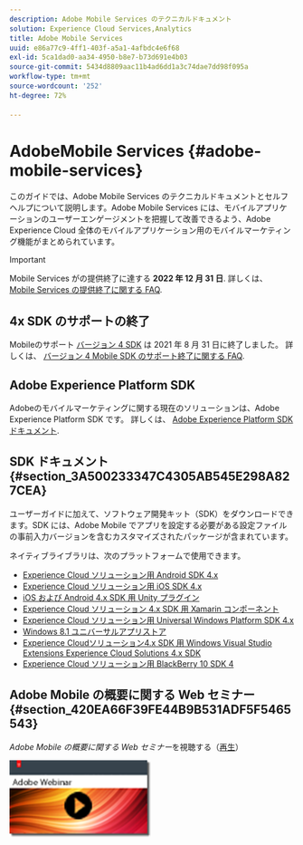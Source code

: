 ```yaml
---
description: Adobe Mobile Services のテクニカルドキュメント
solution: Experience Cloud Services,Analytics
title: Adobe Mobile Services
uuid: e86a77c9-4ff1-403f-a5a1-4afbdc4e6f68
exl-id: 5ca1dad0-aa34-4950-b8e7-b73d691e4b03
source-git-commit: 5434d8809aac11b4ad6dd1a3c74dae7dd98f095a
workflow-type: tm+mt
source-wordcount: '252'
ht-degree: 72%

---
```


# AdobeMobile Services {#adobe-mobile-services}

このガイドでは、Adobe Mobile Services のテクニカルドキュメントとセルフヘルプについて説明します。Adobe Mobile Services には、モバイルアプリケーションのユーザーエンゲージメントを把握して改善できるよう、Adobe Experience Cloud 全体のモバイルアプリケーション用のモバイルマーケティング機能がまとめられています。

>[!IMPORTANT]
>
>Mobile Services がの提供終了に達する **2022 年 12 月 31 日**. 詳しくは、 [Mobile Services の提供終了に関する FAQ](eol.md).

## 4x SDK のサポートの終了

Mobileのサポート [バージョン 4 SDK](https://github.com/Adobe-Marketing-Cloud/mobile-services) は 2021 年 8 月 31 日に終了しました。 詳しくは、 [バージョン 4 Mobile SDK のサポート終了に関する FAQ](https://aep-sdks.gitbook.io/docs/version-4-sdk-end-of-support-faq).

## Adobe Experience Platform SDK

Adobeのモバイルマーケティングに関する現在のソリューションは、Adobe Experience Platform SDK です。 詳しくは、 [Adobe Experience Platform SDK ドキュメント](https://aep-sdks.gitbook.io/docs/).

## SDK ドキュメント {#section_3A500233347C4305AB545E298A827CEA}

ユーザーガイドに加えて、ソフトウェア開発キット（SDK）をダウンロードできます。SDK には、Adobe Mobile でアプリを設定する必要がある設定ファイルの事前入力バージョンを含むカスタマイズされたパッケージが含まれています。

ネイティブライブラリは、次のプラットフォームで使用できます。

* [Experience Cloud ソリューション用 Android SDK 4.x](/help/android/overview.md)
* [Experience Cloud ソリューション用 iOS SDK 4.x](/help/ios/overview.md)
* [iOS および Android 4.x SDK 用 Unity プラグイン](/help/unity/get-started.md)
* [Experience Cloud ソリューション 4.x SDK 用 Xamarin コンポーネント](/help/xamarin/get-started.md)
* [Experience Cloud ソリューション用 Universal Windows Platform SDK 4.x](/help/universal-windows/overview.md)
* [Windows 8.1 ユニバーサルアプリストア](/help/windows-appstore/overview.md)
* [Experience Cloudソリューション4.x SDK 用 Windows Visual Studio Extensions Experience Cloud Solutions 4.x SDK](/help/windows-appstore/extensions/win-vse-4x.md)
* [Experience Cloud ソリューション用 BlackBerry 10 SDK 4](/help/blackberry/overview.md)

## Adobe Mobile の概要に関する Web セミナー {#section_420EA66F39FE44B9B531ADF5F5465543}

*Adobe Mobile の概要に関する Web セミナー*&#x200B;を視聴する（[再生](https://adobe.ly/PsxCFn)）

[![画像をリンク](assets/webinar.png)](https://adobe.ly/PsxCFn)
